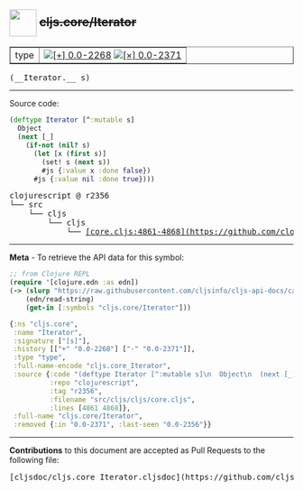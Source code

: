 ## <img width="48px" valign="middle" src="http://i.imgur.com/Hi20huC.png"> ~~cljs.core/Iterator~~

 <table border="1">
<tr>

<td>type</td>
<td><a href="https://github.com/cljsinfo/cljs-api-docs/tree/0.0-2268"><img valign="middle" alt="[+] 0.0-2268" src="https://img.shields.io/badge/+-0.0--2268-lightgrey.svg"></a> <a href="https://github.com/cljsinfo/cljs-api-docs/tree/0.0-2371"><img valign="middle" alt="[×] 0.0-2371" src="https://img.shields.io/badge/×-0.0--2371-red.svg"></a> </td>
</tr>
</table>

 <samp>
(__Iterator.__ s)<br>
</samp>

---





Source code:

```clj
(deftype Iterator [^:mutable s]
  Object
  (next [_]
    (if-not (nil? s)
      (let [x (first s)]
        (set! s (next s))
        #js {:value x :done false})
      #js {:value nil :done true})))
```

 <pre>
clojurescript @ r2356
└── src
    └── cljs
        └── cljs
            └── <ins>[core.cljs:4861-4868](https://github.com/clojure/clojurescript/blob/r2356/src/cljs/cljs/core.cljs#L4861-L4868)</ins>
</pre>


---

__Meta__ - To retrieve the API data for this symbol:

```clj
;; from Clojure REPL
(require '[clojure.edn :as edn])
(-> (slurp "https://raw.githubusercontent.com/cljsinfo/cljs-api-docs/catalog/cljs-api.edn")
    (edn/read-string)
    (get-in [:symbols "cljs.core/Iterator"]))
```

```clj
{:ns "cljs.core",
 :name "Iterator",
 :signature ["[s]"],
 :history [["+" "0.0-2268"] ["-" "0.0-2371"]],
 :type "type",
 :full-name-encode "cljs.core_Iterator",
 :source {:code "(deftype Iterator [^:mutable s]\n  Object\n  (next [_]\n    (if-not (nil? s)\n      (let [x (first s)]\n        (set! s (next s))\n        #js {:value x :done false})\n      #js {:value nil :done true})))",
          :repo "clojurescript",
          :tag "r2356",
          :filename "src/cljs/cljs/core.cljs",
          :lines [4861 4868]},
 :full-name "cljs.core/Iterator",
 :removed {:in "0.0-2371", :last-seen "0.0-2356"}}

```

---

__Contributions__ to this document are accepted as Pull Requests to the following file:

 <pre>
[cljsdoc/cljs.core_Iterator.cljsdoc](https://github.com/cljsinfo/cljs-api-docs/blob/master/cljsdoc/cljs.core_Iterator.cljsdoc)
</pre>

